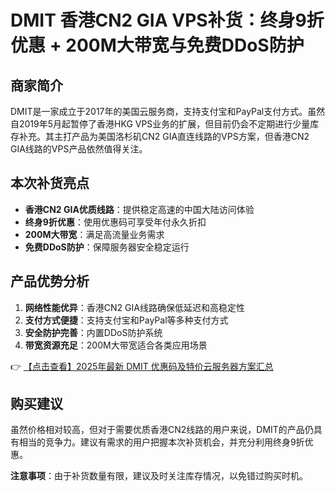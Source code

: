 # DMIT 香港CN2 GIA VPS补货：终身9折优惠 + 200M大带宽与免费DDoS防护

## 商家简介

DMIT是一家成立于2017年的美国云服务商，支持支付宝和PayPal支付方式。虽然自2019年5月起暂停了香港HKG VPS业务的扩展，但目前仍会不定期进行少量库存补充。其主打产品为美国洛杉矶CN2 GIA直连线路的VPS方案，但香港CN2 GIA线路的VPS产品依然值得关注。

## 本次补货亮点

- **香港CN2 GIA优质线路**：提供稳定高速的中国大陆访问体验
- **终身9折优惠**：使用优惠码可享受年付永久折扣
- **200M大带宽**：满足高流量业务需求
- **免费DDoS防护**：保障服务器安全稳定运行

## 产品优势分析

1. **网络性能优异**：香港CN2 GIA线路确保低延迟和高稳定性
2. **支付方式便捷**：支持支付宝和PayPal等多种支付方式
3. **安全防护完善**：内置DDoS防护系统
4. **带宽资源充足**：200M大带宽适合各类应用场景

👉 [【点击查看】2025年最新 DMIT 优惠码及特价云服务器方案汇总](https://bit.ly/dmit_coupon)

## 购买建议

虽然价格相对较高，但对于需要优质香港CN2线路的用户来说，DMIT的产品仍具有相当的竞争力。建议有需求的用户把握本次补货机会，并充分利用终身9折优惠。

**注意事项**：由于补货数量有限，建议及时关注库存情况，以免错过购买时机。